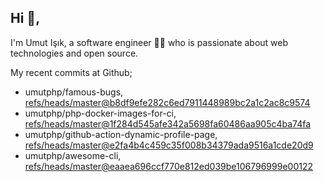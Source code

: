 ## Hi 👋, 
I'm Umut Işık, a software engineer 👨‍💻 who is passionate about web technologies and open source. 

My recent commits at Github;
<!-- START gadpp -->
- umutphp/famous-bugs, [refs/heads/master@b8df9efe282c6ed7911448989bc2a1c2ac8c9574](https://github.com/umutphp/famous-bugs/commit/b8df9efe282c6ed7911448989bc2a1c2ac8c9574)
- umutphp/php-docker-images-for-ci, [refs/heads/master@1f284d545afe342a5698fa60486aa905c4ba74fa](https://github.com/umutphp/php-docker-images-for-ci/commit/1f284d545afe342a5698fa60486aa905c4ba74fa)
- umutphp/github-action-dynamic-profile-page, [refs/heads/master@e2fa4b4c459c35f008b34379ada9516a1cde20d9](https://github.com/umutphp/github-action-dynamic-profile-page/commit/e2fa4b4c459c35f008b34379ada9516a1cde20d9)
- umutphp/awesome-cli, [refs/heads/master@eaaea696ccf770e812ed039be106796999e00122](https://github.com/umutphp/awesome-cli/commit/eaaea696ccf770e812ed039be106796999e00122)

